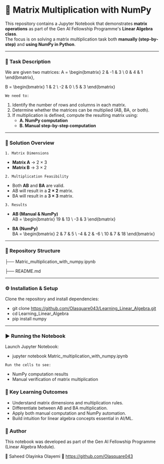 # 📘 Matrix Multiplication with NumPy
This repository contains a Jupyter Notebook that demonstrates **matrix operations** as part of the Gen AI Fellowship Programme's **Linear Algebra class**.  
The focus is on solving a matrix multiplication task both **manually (step-by-step)** and **using NumPy in Python**.

---

### 📝 Task Description
We are given two matrices:
A =
\begin{bmatrix}
2 & -1 & 3 \\
0 & 4 & 1
\end{bmatrix},

B =
\begin{bmatrix}
1 & 2 \\
-2 & 0 \\
5 & 3
\end{bmatrix}


`We need to:`
1. Identify the number of rows and columns in each matrix.  
2. Determine whether the matrices can be multiplied (AB, BA, or both).  
3. If multiplication is defined, compute the resulting matrix using:  
   - **A. NumPy computation**  
   - **B. Manual step-by-step computation**

---
### 🚀 Solution Overview
`1. Matrix Dimensions`
- **Matrix A** → 2 × 3  
- **Matrix B** → 3 × 2  

`2. Multiplication Feasibility`
- Both **AB** and **BA** are valid.  
- AB will result in a **2 × 2** matrix.  
- BA will result in a **3 × 3** matrix.  

`3. Results`
- **AB (Manual & NumPy)**  
AB =
\begin{bmatrix}
19 & 13 \\
-3 & 3
\end{bmatrix}

- **BA (NumPy)**  
BA =
\begin{bmatrix}
2 & 7 & 5 \\
-4 & 2 & -6 \\
10 & 7 & 18
\end{bmatrix}

---
### 📂 Repository Structure
├── Matric_multiplication_with_numpy.ipynb

├── README.md

---
### ⚙️ Installation & Setup
Clone the repository and install dependencies:

- git clone https://github.com/Olasquare043/Learning_Linear_Algebra.git
- cd Learning_Linear_Algebra
- pip install numpy

---
### ▶️ Running the Notebook
Launch Jupyter Notebook:
- jupyter notebook Matric_multiplication_with_numpy.ipynb

`Run the cells to see:`
- NumPy computation results
- Manual verification of matrix multiplication

### 🎯 Key Learning Outcomes
- Understand matrix dimensions and multiplication rules.
- Differentiate between AB and BA multiplication.
- Apply both manual computation and NumPy automation.
- Build intuition for linear algebra concepts essential in AI/ML.

### 📌 Author
This notebook was developed as part of the Gen AI Fellowship Programme (Linear Algebra Module).

👤 Saheed Olayinka Olayemi
🔗 https://github.com/Olasquare043